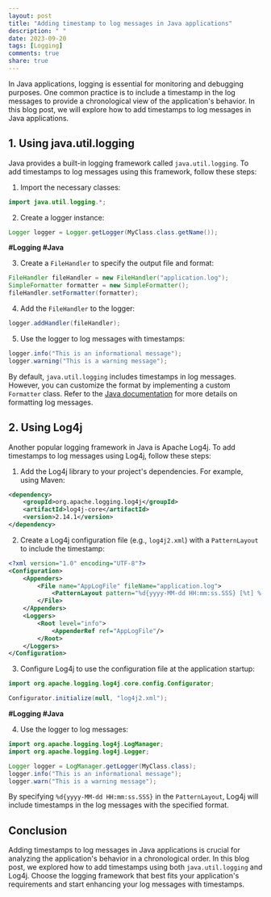 ```yaml
---
layout: post
title: "Adding timestamp to log messages in Java applications"
description: " "
date: 2023-09-20
tags: [Logging]
comments: true
share: true
---
```


In Java applications, logging is essential for monitoring and debugging purposes. One common practice is to include a timestamp in the log messages to provide a chronological view of the application's behavior. In this blog post, we will explore how to add timestamps to log messages in Java applications.

## 1. Using java.util.logging

Java provides a built-in logging framework called `java.util.logging`. To add timestamps to log messages using this framework, follow these steps:

1. Import the necessary classes:
```java
import java.util.logging.*;
```

2. Create a logger instance:
```java
Logger logger = Logger.getLogger(MyClass.class.getName());
```

**#Logging #Java**

3. Create a `FileHandler` to specify the output file and format:
```java
FileHandler fileHandler = new FileHandler("application.log");
SimpleFormatter formatter = new SimpleFormatter();
fileHandler.setFormatter(formatter);
```

4. Add the `FileHandler` to the logger:
```java
logger.addHandler(fileHandler);
```

5. Use the logger to log messages with timestamps:
```java
logger.info("This is an informational message");
logger.warning("This is a warning message");
```

By default, `java.util.logging` includes timestamps in log messages. However, you can customize the format by implementing a custom `Formatter` class. Refer to the [Java documentation](https://docs.oracle.com/en/java/javase/14/docs/api/java.logging/java/util/logging/Formatter.html) for more details on formatting log messages.

## 2. Using Log4j

Another popular logging framework in Java is Apache Log4j. To add timestamps to log messages using Log4j, follow these steps:

1. Add the Log4j library to your project's dependencies. For example, using Maven:
```xml
<dependency>
    <groupId>org.apache.logging.log4j</groupId>
    <artifactId>log4j-core</artifactId>
    <version>2.14.1</version>
</dependency>
```

2. Create a Log4j configuration file (e.g., `log4j2.xml`) with a `PatternLayout` to include the timestamp:
```xml
<?xml version="1.0" encoding="UTF-8"?>
<Configuration>
    <Appenders>
        <File name="AppLogFile" fileName="application.log">
            <PatternLayout pattern="%d{yyyy-MM-dd HH:mm:ss.SSS} [%t] %-5level %logger{36} - %msg%n"/>
        </File>
    </Appenders>
    <Loggers>
        <Root level="info">
            <AppenderRef ref="AppLogFile"/>
        </Root>
    </Loggers>
</Configuration>
```

3. Configure Log4j to use the configuration file at the application startup:
```java
import org.apache.logging.log4j.core.config.Configurator;

Configurator.initialize(null, "log4j2.xml");
```

**#Logging #Java**

4. Use the logger to log messages:
```java
import org.apache.logging.log4j.LogManager;
import org.apache.logging.log4j.Logger;

Logger logger = LogManager.getLogger(MyClass.class);
logger.info("This is an informational message");
logger.warn("This is a warning message");
```

By specifying `%d{yyyy-MM-dd HH:mm:ss.SSS}` in the `PatternLayout`, Log4j will include timestamps in the log messages with the specified format.

## Conclusion

Adding timestamps to log messages in Java applications is crucial for analyzing the application's behavior in a chronological order. In this blog post, we explored how to add timestamps using both `java.util.logging` and Log4j. Choose the logging framework that best fits your application's requirements and start enhancing your log messages with timestamps.